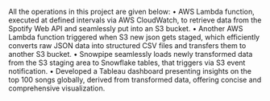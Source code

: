 All the operations in this project are given below:
 • AWS Lambda function, executed at defined intervals via AWS CloudWatch, to retrieve data from the Spotify Web
 API and seamlessly put into an S3 bucket.
 • Another AWS Lambda function triggered when S3 new json gets staged, which efficiently converts raw JSON data into
 structured CSV files and transfers them to another S3 bucket.
 • Snowpipe seamlessly loads newly transformed data from the S3 staging area to Snowflake tables, that triggers via S3
 event notification.
 • Developed a Tableau dashboard presenting insights on the top 100 songs globally, derived from transformed data,
 offering concise and comprehensive visualization.
